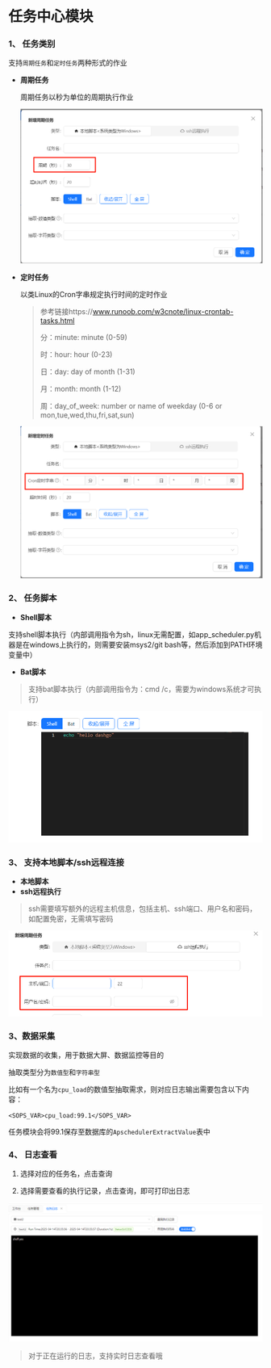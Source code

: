 # 任务中心模块

### 1、 任务类别

支持`周期任务`和`定时任务`两种形式的作业

- **周期任务**

  周期任务以秒为单位的周期执行作业

  ![](../screenshots/task_interval.png)

- **定时任务**

  以类Linux的Cron字串规定执行时间的定时作业

  > 参考链接https://www.runoob.com/w3cnote/linux-crontab-tasks.html
  >
  > 分：minute: minute (0-59)
  >
  > 时：hour: hour (0-23)
  >
  > 日：day: day of month (1-31)
  >
  > 月：month: month (1-12)
  >
  > 周：day_of_week: number or name of weekday (0-6 or mon,tue,wed,thu,fri,sat,sun)

  ![](../screenshots/task_cron.png)

### 2、 任务脚本

- **Shell脚本**

支持shell脚本执行（内部调用指令为sh，linux无需配置，如app_scheduler.py机器是在windows上执行的，则需要安装msys2/git bash等，然后添加到PATH环境变量中）

- **Bat脚本**

> 支持bat脚本执行（内部调用指令为：cmd /c，需要为windows系统才可执行）

  ![](../screenshots/task_script_shell.png)

### 3、 支持本地脚本/ssh远程连接

- **本地脚本**
- **ssh远程执行**

> ssh需要填写额外的远程主机信息，包括主机、ssh端口、用户名和密码，如配置免密，无需填写密码

  ![](../screenshots/task_run_type.png)

### 3、数据采集

实现数据的收集，用于数据大屏、数据监控等目的

抽取类型分为`数值型`和`字符串型`

比如有一个名为`cpu_load`的数值型抽取需求，则对应日志输出需要包含以下内容：

```
<SOPS_VAR>cpu_load:99.1</SOPS_VAR>
```

任务模块会将99.1保存至数据库的`ApschedulerExtractValue`表中

### 4、 日志查看

1. 选择对应的任务名，点击查询

2. 选择需要查看的执行记录，点击查询，即可打印出日志

  ![](../screenshots/task_log_example.png)

> 对于正在运行的日志，支持实时日志查看哦